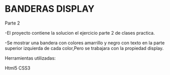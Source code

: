 # BANDERAS DISPLAY 
Parte 2

-El proyecto contiene la solucion el ejercicio parte 2 de clases practica.  

-Se mostrar una bandera con colores amarrillo y negro con texto en la parte 
superior izquierda de cada color,Pero se trabajara con la propiedad display. 

Herramientas utilizadas:

Html5
CSS3
